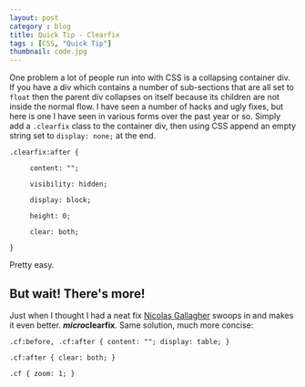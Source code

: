```yaml
---
layout: post
category : blog
title: Quick Tip - Clearfix
tags : [CSS, "Quick Tip"]
thumbnail: code.jpg
---
```

<p>One problem a lot of people run into with CSS is a collapsing container div. If you have a div which contains a number of sub-sections that are all set to <code>float</code> then the parent div collapses on itself because its children are not inside the normal flow. I have seen a number of hacks and ugly fixes, but here is one I have seen in various forms over the past year or so. Simply add a <code>.clearfix</code> class to the container div, then using CSS append an empty string set to <code>display: none;</code> at the end. </p>
<p><code>.clearfix:after {<br />
   &nbsp;&nbsp;content: ""; </br />
   &nbsp;&nbsp;visibility: hidden; <br />
   &nbsp;&nbsp;display: block; <br />
   &nbsp;&nbsp;height: 0; <br />
   &nbsp;&nbsp;clear: both;<br />
}</code></p>
<p>Pretty easy.</p>
<h2>But wait! There's more!</h2>
<p>Just when I thought I had a neat fix <a href="http://themergency.com/css-clearfix-demystified/">Nicolas Gallagher</a> swoops in and makes it even better. <strong><em>micro</em>clearfix</strong>. Same solution, much more concise:</p>
<p><code>.cf:before, .cf:after { content: ""; display: table; }<br />
.cf:after { clear: both; }<br />
.cf { zoom: 1; }<br />
</code></p>
